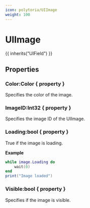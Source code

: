 ```yaml
---
icon: polytoria/UIImage
weight: 100
---
```


# UIImage

{{ inherits("UIField") }}

## Properties

### Color:Color { property }

Specifies the color of the image.

### ImageID:Int32 { property }

Specifies the image ID of the UIImage.

### Loading:bool { property }

True if the image is loading.

**Example**

```lua
while image.Loading do
    wait(0)
end
print("Image loaded")
```

### Visible:bool { property }

Specifies if the image is visible.
